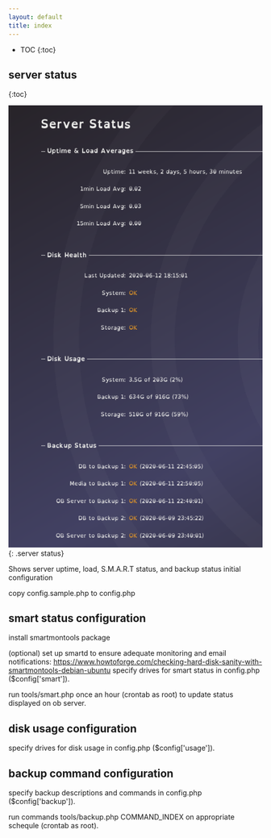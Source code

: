 ```yaml
---
layout: default
title: index
---
```


* TOC
{:toc}

<a name="dashboard"></a>

## server status
{:toc}

![ Server Status](img/server_stats.png){: .server status}

Shows server uptime, load, S.M.A.R.T status, and backup status
initial configuration

copy config.sample.php to config.php

## smart status configuration

install smartmontools package    

(optional) set up smartd to ensure adequate monitoring and email notifications: https://www.howtoforge.com/checking-hard-disk-sanity-with-smartmontools-debian-ubuntu
specify drives for smart status in config.php ($config['smart']).

run tools/smart.php once an hour (crontab as root) to update status displayed on ob server.  

## disk usage configuration

specify drives for disk usage in config.php ($config['usage']).

## backup command configuration

specify backup descriptions and commands in config.php ($config['backup']).

run commands tools/backup.php COMMAND_INDEX on appropriate schequle (crontab as root).
